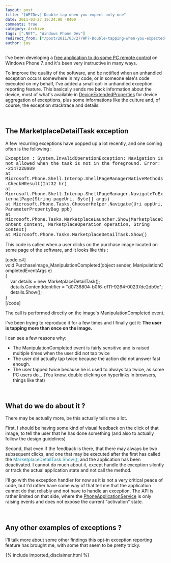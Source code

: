```yaml
---
layout: post
title: "[WP7Dev] Double tap when you expect only one"
date: 2011-03-27 19:24:00 -0400
comments: true
category: Archive
tags: [".NET", "Windows Phone Dev"]
redirect_from: ["/post/2011/03/27/WP7-Double-tapping-when-you-expected-only-one.aspx", "/post/2011/03/27/wp7-double-tapping-when-you-expected-only-one.aspx"]
author: jay
---
```

<!-- more -->
<p>I've been developing a <a href="http://jaylee.org/rc/wp7">free application to do some PC&nbsp;remote control</a> on Windows Phone 7, and it's been very instructive in many ways.</p>
<p>To improve the quality of the software, and be notified when an unhandled exception occurs somewhere in my code, or in someone else's code executed on my behalf, I've added a small opt-in unhandled exception reporting feature. This basically sends me back&nbsp;information about the device, most of what's available in <a href="http://msdn.microsoft.com/en-us/library/microsoft.phone.info.deviceextendedproperties(v=vs.92).aspx">DeviceExtendedProperties</a>&nbsp;for device aggregation of exceptions, plus some informations like the culture and, of course, the exception stacktrace and details.</p>
<p>&nbsp;</p>
<h2>The MarketplaceDetailTask exception</h2>
<p>A few recurring exceptions have popped up a lot&nbsp;recently, and one coming often is the following :</p>
<p><span style="font-family: courier new,courier;">Exception : System.InvalidOperationException: Navigation is not allowed when the task is not in the foreground. Error: -2147220989&nbsp; </span><br /><span style="font-family: courier new,courier;">at Microsoft.Phone.Shell.Interop.ShellPageManagerNativeMethods.CheckHResult(Int32 hr)&nbsp; </span><br /><span style="font-family: courier new,courier;">at Microsoft.Phone.Shell.Interop.ShellPageManager.NavigateToExternalPage(String pageUri, Byte[] args)&nbsp; </span><br /><span style="font-family: courier new,courier;">at Microsoft.Phone.Tasks.ChooserHelper.Navigate(Uri appUri, ParameterPropertyBag ppb)&nbsp; </span><br /><span style="font-family: courier new,courier;">at Microsoft.Phone.Tasks.MarketplaceLauncher.Show(MarketplaceContent content, MarketplaceOperation operation, String context)&nbsp; </span><br /><span style="font-family: courier new,courier;">at Microsoft.Phone.Tasks.MarketplaceDetailTask.Show()&nbsp;</span></p>
<p>This code is called when a user clicks on the purchase image located on some page of the software, and it looks like this :</p>
<p>[code:c#]<br />void&nbsp;PurchaseImage_ManipulationCompleted(object&nbsp;sender,&nbsp;ManipulationCompletedEventArgs&nbsp;e)<br />{<br />&nbsp;&nbsp;&nbsp; var&nbsp;details&nbsp;=&nbsp;new&nbsp;MarketplaceDetailTask();<br />&nbsp;&nbsp;&nbsp; details.ContentIdentifier&nbsp;=&nbsp;"d0736804-b0f6-df11-9264-00237de2db9e";<br />&nbsp;&nbsp;&nbsp; details.Show();<br /> }<br />[/code]</p>
<p>The call is performed directly on the image's ManipulationCompleted event.</p>
<p>I've been trying to reproduce it for a few times and I finally got it: <strong>The user is tapping more than once on the image.</strong></p>
<p>I can see a few reasons why:</p>
<ul>
<li>The ManipulationCompleted event is fairly sensitive and is raised multiple times when the user did not tap twice</li>
<li>The user did actually tap twice because the action did not answer fast enough.</li>
<li>The user tapped twice because he is used to always&nbsp;tap twice, as some PC users do... (You know, double clicking on hyperlinks in browsers, things like that)</li>
</ul>
<p>&nbsp;</p>
<h2>What do we do about it ?</h2>
<p>There may be actually more, be this actually tells me a lot.</p>
<p>First, I should be having some kind of visual&nbsp;feedback on the click of that image, to tell the user that he has done something (and also to actually follow the design guidelines)</p>
<p>Second,&nbsp;that even if the feedback is there, that there may always be two subsequent clicks, and one that may be executed after the first has called the <span style="color: #2b91af;">MarketplaceDetailTask.Show()</span>, and the application has been deactivated.&nbsp;I cannot do much about it, except handle the exception silently or track the actual application state and not call the method.</p>
<p>I'll go with the exception handler for now as it is not&nbsp;a very critical peace of code, but I'd rather have some way of that tell me that the application cannot do that reliably and not have to handle an exception. The API is rather limited on that side, where the <a href="http://msdn.microsoft.com/en-us/library/microsoft.phone.shell.phoneapplicationservice_members(v=VS.92).aspx">PhoneApplicationService</a> is only raising events and does not expose the current "activation" state.</p>
<p>&nbsp;</p>
<h2>Any other examples of exceptions ?</h2>
<p>I'll talk more about some other findings this opt-in exception reporting feature has brought me, with&nbsp;some that seem to be pretty tricky.&nbsp;</p>
{% include imported_disclaimer.html %}
